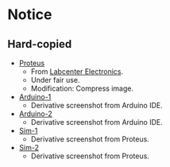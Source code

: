 # Notice

## Hard-copied

- [Proteus](proteus.png)
    - From [Labcenter Electronics](https://www.labcenter.com/visualdesigner/arduino).
    - Under fair use.
    - Modification: Compress image.
- [Arduino-1](arduino-1.png)
    - Derivative screenshot from Arduino IDE.
- [Arduino-2](arduino-2.png)
    - Derivative screenshot from Arduino IDE.
- [Sim-1](sim-1.png)
    - Derivative screenshot from Proteus.
- [Sim-2](sim-2.png)
    - Derivative screenshot from Proteus.
    